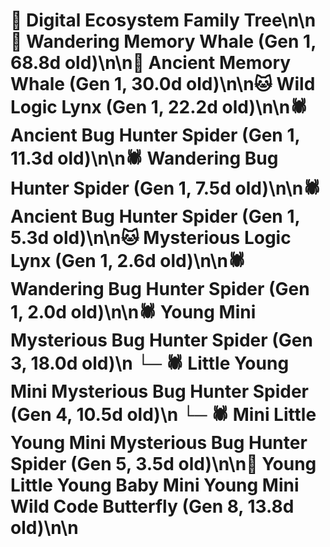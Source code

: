 # 🌳 Digital Ecosystem Family Tree\n\n🐋 Wandering Memory Whale (Gen 1, 68.8d old)\n\n🐋 Ancient Memory Whale (Gen 1, 30.0d old)\n\n🐱 Wild Logic Lynx (Gen 1, 22.2d old)\n\n🕷️ Ancient Bug Hunter Spider (Gen 1, 11.3d old)\n\n🕷️ Wandering Bug Hunter Spider (Gen 1, 7.5d old)\n\n🕷️ Ancient Bug Hunter Spider (Gen 1, 5.3d old)\n\n🐱 Mysterious Logic Lynx (Gen 1, 2.6d old)\n\n🕷️ Wandering Bug Hunter Spider (Gen 1, 2.0d old)\n\n🕷️ Young Mini Mysterious Bug Hunter Spider (Gen 3, 18.0d old)\n  └─ 🕷️ Little Young Mini Mysterious Bug Hunter Spider (Gen 4, 10.5d old)\n    └─ 🕷️ Mini Little Young Mini Mysterious Bug Hunter Spider (Gen 5, 3.5d old)\n\n🦋 Young Little Young Baby Mini Young Mini Wild Code Butterfly (Gen 8, 13.8d old)\n\n